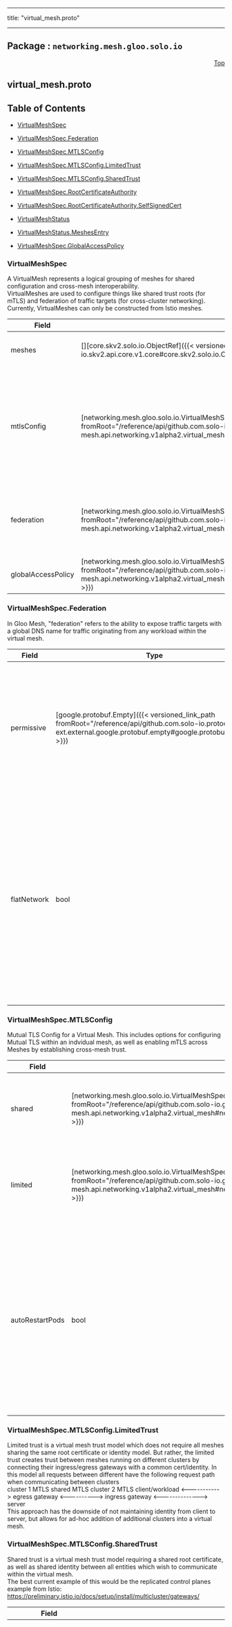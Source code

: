 
---

title: "virtual_mesh.proto"

---

## Package : `networking.mesh.gloo.solo.io`



<a name="top"></a>

<a name="API Reference for virtual_mesh.proto"></a>
<p align="right"><a href="#top">Top</a></p>

## virtual_mesh.proto


## Table of Contents
  - [VirtualMeshSpec](#networking.mesh.gloo.solo.io.VirtualMeshSpec)
  - [VirtualMeshSpec.Federation](#networking.mesh.gloo.solo.io.VirtualMeshSpec.Federation)
  - [VirtualMeshSpec.MTLSConfig](#networking.mesh.gloo.solo.io.VirtualMeshSpec.MTLSConfig)
  - [VirtualMeshSpec.MTLSConfig.LimitedTrust](#networking.mesh.gloo.solo.io.VirtualMeshSpec.MTLSConfig.LimitedTrust)
  - [VirtualMeshSpec.MTLSConfig.SharedTrust](#networking.mesh.gloo.solo.io.VirtualMeshSpec.MTLSConfig.SharedTrust)
  - [VirtualMeshSpec.RootCertificateAuthority](#networking.mesh.gloo.solo.io.VirtualMeshSpec.RootCertificateAuthority)
  - [VirtualMeshSpec.RootCertificateAuthority.SelfSignedCert](#networking.mesh.gloo.solo.io.VirtualMeshSpec.RootCertificateAuthority.SelfSignedCert)
  - [VirtualMeshStatus](#networking.mesh.gloo.solo.io.VirtualMeshStatus)
  - [VirtualMeshStatus.MeshesEntry](#networking.mesh.gloo.solo.io.VirtualMeshStatus.MeshesEntry)

  - [VirtualMeshSpec.GlobalAccessPolicy](#networking.mesh.gloo.solo.io.VirtualMeshSpec.GlobalAccessPolicy)






<a name="networking.mesh.gloo.solo.io.VirtualMeshSpec"></a>

### VirtualMeshSpec
A VirtualMesh represents a logical grouping of meshes for shared configuration and cross-mesh interoperability.<br>VirtualMeshes are used to configure things like shared trust roots (for mTLS) and federation of traffic targets (for cross-cluster networking).<br>Currently, VirtualMeshes can only be constructed from Istio meshes.


| Field | Type | Label | Description |
| ----- | ---- | ----- | ----------- |
| meshes | [][core.skv2.solo.io.ObjectRef]({{< versioned_link_path fromRoot="/reference/api/github.com.solo-io.skv2.api.core.v1.core#core.skv2.solo.io.ObjectRef" >}}) | repeated | The meshes contained in this virtual mesh. |
  | mtlsConfig | [networking.mesh.gloo.solo.io.VirtualMeshSpec.MTLSConfig]({{< versioned_link_path fromRoot="/reference/api/github.com.solo-io.gloo-mesh.api.networking.v1alpha2.virtual_mesh#networking.mesh.gloo.solo.io.VirtualMeshSpec.MTLSConfig" >}}) |  | Configuration options for managing Mutual-TLS mTLS in a virtual mesh.Sets a shared Certificate Authority across the defined meshes. |
  | federation | [networking.mesh.gloo.solo.io.VirtualMeshSpec.Federation]({{< versioned_link_path fromRoot="/reference/api/github.com.solo-io.gloo-mesh.api.networking.v1alpha2.virtual_mesh#networking.mesh.gloo.solo.io.VirtualMeshSpec.Federation" >}}) |  | Determine how to expose traffic targets to cross-mesh traffic using Service Federation. |
  | globalAccessPolicy | [networking.mesh.gloo.solo.io.VirtualMeshSpec.GlobalAccessPolicy]({{< versioned_link_path fromRoot="/reference/api/github.com.solo-io.gloo-mesh.api.networking.v1alpha2.virtual_mesh#networking.mesh.gloo.solo.io.VirtualMeshSpec.GlobalAccessPolicy" >}}) |  | Sets an Access Policy for the whole mesh. |
  





<a name="networking.mesh.gloo.solo.io.VirtualMeshSpec.Federation"></a>

### VirtualMeshSpec.Federation
In Gloo Mesh, "federation" refers to the ability to expose traffic targets with a global DNS name for traffic originating from any workload within the virtual mesh.


| Field | Type | Label | Description |
| ----- | ---- | ----- | ----------- |
| permissive | [google.protobuf.Empty]({{< versioned_link_path fromRoot="/reference/api/github.com.solo-io.protoc-gen-ext.external.google.protobuf.empty#google.protobuf.Empty" >}}) |  | Select permissive mode to expose all traffic targets in a VirtualMesh to cross-cluster traffic from all workloads in that Virtual Mesh. |
  | flatNetwork | bool |  | If true, all multicluster traffic will be routed directly to the service endpoints of the traffic targets, rather than through an ingress gateway. NOTE: This feature will not work if the clusters are not pre-configured to live on the same network. |
  





<a name="networking.mesh.gloo.solo.io.VirtualMeshSpec.MTLSConfig"></a>

### VirtualMeshSpec.MTLSConfig
Mutual TLS Config for a Virtual Mesh. This includes options for configuring Mutual TLS within an indvidual mesh, as well as enabling mTLS across Meshes by establishing cross-mesh trust.


| Field | Type | Label | Description |
| ----- | ---- | ----- | ----------- |
| shared | [networking.mesh.gloo.solo.io.VirtualMeshSpec.MTLSConfig.SharedTrust]({{< versioned_link_path fromRoot="/reference/api/github.com.solo-io.gloo-mesh.api.networking.v1alpha2.virtual_mesh#networking.mesh.gloo.solo.io.VirtualMeshSpec.MTLSConfig.SharedTrust" >}}) |  | Shared trust (allow communication between any workloads and traffic targets in the grouped Meshes). |
  | limited | [networking.mesh.gloo.solo.io.VirtualMeshSpec.MTLSConfig.LimitedTrust]({{< versioned_link_path fromRoot="/reference/api/github.com.solo-io.gloo-mesh.api.networking.v1alpha2.virtual_mesh#networking.mesh.gloo.solo.io.VirtualMeshSpec.MTLSConfig.LimitedTrust" >}}) |  | Limited trust (selectively allow communication between workloads and traffic targets in the grouped Meshes). |
  | autoRestartPods | bool |  | Allow Gloo Mesh to restart mesh pods when certificates are rotated. If this option is not explicitly enabled, users must restart the pods manually for the new certificates to be picked up. `meshctl` provides the command `meshctl mesh restart` to simplify this process. |
  





<a name="networking.mesh.gloo.solo.io.VirtualMeshSpec.MTLSConfig.LimitedTrust"></a>

### VirtualMeshSpec.MTLSConfig.LimitedTrust
Limited trust is a virtual mesh trust model which does not require all meshes sharing the same root certificate or identity model. But rather, the limited trust creates trust between meshes running on different clusters by connecting their ingress/egress gateways with a common cert/identity. In this model all requests between different have the following request path when communicating between clusters<br>cluster 1 MTLS               shared MTLS                  cluster 2 MTLS client/workload <-----------> egress gateway <----------> ingress gateway <--------------> server<br>This approach has the downside of not maintaining identity from client to server, but allows for ad-hoc addition of additional clusters into a virtual mesh.






<a name="networking.mesh.gloo.solo.io.VirtualMeshSpec.MTLSConfig.SharedTrust"></a>

### VirtualMeshSpec.MTLSConfig.SharedTrust
Shared trust is a virtual mesh trust model requiring a shared root certificate, as well as shared identity between all entities which wish to communicate within the virtual mesh.<br>The best current example of this would be the replicated control planes example from Istio: https://preliminary.istio.io/docs/setup/install/multicluster/gateways/


| Field | Type | Label | Description |
| ----- | ---- | ----- | ----------- |
| rootCertificateAuthority | [networking.mesh.gloo.solo.io.VirtualMeshSpec.RootCertificateAuthority]({{< versioned_link_path fromRoot="/reference/api/github.com.solo-io.gloo-mesh.api.networking.v1alpha2.virtual_mesh#networking.mesh.gloo.solo.io.VirtualMeshSpec.RootCertificateAuthority" >}}) |  | Configure a Root Certificate Authority which will be shared by the members of the virtual mesh. If this is not provided, a self-signed certificate will be used by Gloo Mesh to establish shared trust for the purposes of failover and federation. |
  





<a name="networking.mesh.gloo.solo.io.VirtualMeshSpec.RootCertificateAuthority"></a>

### VirtualMeshSpec.RootCertificateAuthority
RootCertificateAuthority defines parameters for configuring the root CA for a Virtual Mesh.


| Field | Type | Label | Description |
| ----- | ---- | ----- | ----------- |
| generated | [networking.mesh.gloo.solo.io.VirtualMeshSpec.RootCertificateAuthority.SelfSignedCert]({{< versioned_link_path fromRoot="/reference/api/github.com.solo-io.gloo-mesh.api.networking.v1alpha2.virtual_mesh#networking.mesh.gloo.solo.io.VirtualMeshSpec.RootCertificateAuthority.SelfSignedCert" >}}) |  | Generate a self-signed root certificate with the given options. |
  | secret | [core.skv2.solo.io.ObjectRef]({{< versioned_link_path fromRoot="/reference/api/github.com.solo-io.skv2.api.core.v1.core#core.skv2.solo.io.ObjectRef" >}}) |  | Use a root certificate provided in a Kubernetes Secret. [Secrets provided in this way must follow a specified format, documented here.]({{% versioned_link_path fromRoot="/guides/federate_identity/" %}}) |
  





<a name="networking.mesh.gloo.solo.io.VirtualMeshSpec.RootCertificateAuthority.SelfSignedCert"></a>

### VirtualMeshSpec.RootCertificateAuthority.SelfSignedCert
Configuration for generating a self-signed root certificate. Uses the X.509 format, RFC5280.


| Field | Type | Label | Description |
| ----- | ---- | ----- | ----------- |
| ttlDays | uint32 |  | Number of days before root cert expires. Defaults to 365. |
  | rsaKeySizeBytes | uint32 |  | Size in bytes of the root cert's private key. Defaults to 4096. |
  | orgName | string |  | Root cert organization name. Defaults to "gloo-mesh". |
  





<a name="networking.mesh.gloo.solo.io.VirtualMeshStatus"></a>

### VirtualMeshStatus



| Field | Type | Label | Description |
| ----- | ---- | ----- | ----------- |
| observedGeneration | int64 |  | The most recent generation observed in the the VirtualMesh metadata. If the observedGeneration does not match generation, the controller has not received the most recent version of this resource. |
  | state | [networking.mesh.gloo.solo.io.ApprovalState]({{< versioned_link_path fromRoot="/reference/api/github.com.solo-io.gloo-mesh.api.networking.v1alpha2.validation_state#networking.mesh.gloo.solo.io.ApprovalState" >}}) |  | The state of the overall resource. It will only show accepted if it has been successfully applied to all target meshes. |
  | errors | []string | repeated | Any errors found while processing this generation of the resource. |
  | meshes | [][networking.mesh.gloo.solo.io.VirtualMeshStatus.MeshesEntry]({{< versioned_link_path fromRoot="/reference/api/github.com.solo-io.gloo-mesh.api.networking.v1alpha2.virtual_mesh#networking.mesh.gloo.solo.io.VirtualMeshStatus.MeshesEntry" >}}) | repeated | The status of the VirtualMesh for each Mesh to which it has been applied. A VirtualMesh may be Accepted for some Meshes and rejected for others. |
  





<a name="networking.mesh.gloo.solo.io.VirtualMeshStatus.MeshesEntry"></a>

### VirtualMeshStatus.MeshesEntry



| Field | Type | Label | Description |
| ----- | ---- | ----- | ----------- |
| key | string |  |  |
  | value | [networking.mesh.gloo.solo.io.ApprovalStatus]({{< versioned_link_path fromRoot="/reference/api/github.com.solo-io.gloo-mesh.api.networking.v1alpha2.validation_state#networking.mesh.gloo.solo.io.ApprovalStatus" >}}) |  |  |
  




 <!-- end messages -->


<a name="networking.mesh.gloo.solo.io.VirtualMeshSpec.GlobalAccessPolicy"></a>

### VirtualMeshSpec.GlobalAccessPolicy
If ENABLED, by default disallow traffic to all Services in the VirtualMesh unless explicitly allowed through AccessControlPolicies. If DISABLED, by default allow traffic to all Services in the VirtualMesh. If MESH_DEFAULT, the default value depends on the type service mesh: Istio: false Appmesh: true

| Name | Number | Description |
| ---- | ------ | ----------- |
| MESH_DEFAULT | 0 |  |
| ENABLED | 1 |  |
| DISABLED | 2 |  |


 <!-- end enums -->

 <!-- end HasExtensions -->

 <!-- end services -->

